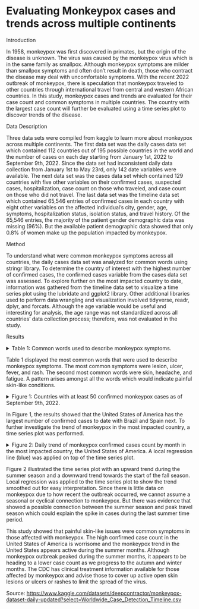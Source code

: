 # Evaluating Monkeypox cases and trends across multiple continents

Introduction

In 1958, monkeypox was first discovered in primates, but the origin of the disease is unknown. The virus was caused by the monkeypox virus which is in the same family as smallpox. Although monkeypox symptoms are milder than smallpox symptoms and often don’t result in death, those who contract the disease may deal with uncomfortable symptoms. With the recent 2022 outbreak of monkeypox, there is speculation that monkeypox traveled to other countries through international travel from central and western African countries. In this study, monkeypox cases and trends are evaluated for their case count and common symptoms in multiple countries. The country with the largest case count will further be evaluated using a time series plot to discover trends of the disease.

Data Description

Three data sets were compiled from kaggle to learn more about monkeypox across multiple continents. The first data set was the daily cases data set which contained 112 countries out of 195 possible countries in the world and the number of cases on each day starting from January 1st, 2022 to September 9th, 2022. Since the data set had inconsistent daily data collection from January 1st to May 23rd, only 142 date variables were available. The next data set was the cases data set which contained 129 countries with five other variables on their confirmed cases, suspected cases, hospitalization, case count on those who traveled, and case count on those who did not travel. The last data set was the timeline data set which contained 65,546 entries of confirmed cases in each country with eight other variables on the affected individual’s city, gender, age, symptoms, hospitalization status, isolation status, and travel history. Of the 65,546 entries, the majority of the patient gender demographic data was missing (96%). But the available patient demographic data showed that only 0.8% of women make up the population impacted by monkeypox.

Method

To understand what were common monkeypox symptoms across all countries, the daily cases data set was analyzed for common words using stringr library. To determine the country of interest with the highest number of confirmed cases, the confirmed cases variable from the cases data set was assessed. To explore further on the most impacted country to date, information was gathered from the timeline data set to visualize a time series plot using the lubridate and ggplot2 library. Other additional libraries used to perform data wrangling and visualization involved tidyverse, readr, dplyr, and forcats. Although the age variable would be useful and interesting for analysis, the age range was not standardized across all countries’ data collection process; therefore, was not evaluated in the study.

Results

<details><summary>Table 1: Common words used to describe monkeypox symptoms.</summary>
<p>

![common_symp(cropped)](https://user-images.githubusercontent.com/73903035/193513696-c9faa8be-f109-48e1-bb20-c757f2aaaea0.jpg)
![wordcloud](https://user-images.githubusercontent.com/73903035/200568887-bf407682-d8ca-4475-9dc8-01aad28bb69d.png)


</p>
</details>


Table 1 displayed the most common words that were used to describe monkeypox symptoms. The most common symptoms were lesion, ulcer, fever, and rash. The second most common words were skin, headache, and fatigue. A pattern arises amongst all the words which would indicate painful skin-like conditions.


<details><summary>Figure 1: Countries with at least 50 confirmed monkeypox cases as of September 9th, 2022.</summary>
<p>

![confirmed_cases](https://user-images.githubusercontent.com/73903035/193513316-c26bfb2a-8468-488e-b82b-8c08e4e1663a.png)


</p>
</details>


In Figure 1, the results showed that the United States of America has the largest number of confirmed cases to date with Brazil and Spain next. To further investigate the trend of monkeypox in the most impacted country, a time series plot was performed.


<details><summary>Figure 2: Daily trend of monkeypox confirmed cases count by month in the most impacted country, the United States of America. A local regression line (blue) was applied on top of the time series plot.</summary>
<p>

![dailycases](https://user-images.githubusercontent.com/73903035/193513708-1e0297a4-5a10-47aa-8bf8-45a9aeb27c94.png)


</p>
</details>

Figure 2 illustrated the time series plot with an upward trend during the summer season and a downward trend towards the start of the fall season. Local regression was applied to the time series plot to show the trend smoothed out for easy interpretation. Since there is little data on monkeypox due to how recent the outbreak occurred, we cannot assume a seasonal or cyclical connection to monkeypox. But there was evidence that showed a possible connection between the summer season and peak travel season which could explain the spike in cases during the last summer time period.

This study showed that painful skin-like issues were common symptoms in those affected with monkeypox. The high confirmed case count in the United States of America is worrisome and the monkeypox trend in the United States appears active during the summer months. Although monkeypox outbreak peaked during the summer months, it appears to be heading to a lower case count as we progress to the autumn and winter months. The CDC has clinical treatment information available for those affected by monkeypox and advise those to cover up active open skin lesions or ulcers or rashes to limit the spread of the virus.


Source: https://www.kaggle.com/datasets/deepcontractor/monkeypox-dataset-daily-updated?select=Worldwide_Case_Detection_Timeline.csv
